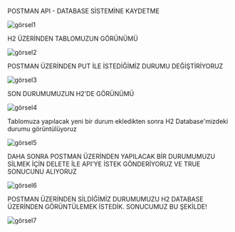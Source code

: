 
POSTMAN API - DATABASE SİSTEMİNE KAYDETME

![görsel1](https://user-images.githubusercontent.com/73720725/198850266-bcbd4efd-d281-4e46-be78-3b4bf850195a.png)


H2 ÜZERİNDEN TABLOMUZUN GÖRÜNÜMÜ

![görsel2](https://user-images.githubusercontent.com/73720725/198850294-bd945731-5254-4491-963d-e70ccdf3e221.png)


POSTMAN ÜZERİNDEN PUT İLE İSTEDİĞİMİZ DURUMU DEĞİŞTİRİYORUZ

![görsel3](https://user-images.githubusercontent.com/73720725/198850302-9c75def2-e43f-4d4e-bae0-96d4fd014f97.png)


SON DURUMUMUZUN H2'DE GÖRÜNÜMÜ

![görsel4](https://user-images.githubusercontent.com/73720725/198850320-15e904ae-ebaa-4c25-bcda-9728819f46d9.png)


Tablomuza yapılacak yeni bir durum ekledikten sonra H2 Database'mizdeki durumu görüntülüyoruz

![görsel5](https://user-images.githubusercontent.com/73720725/198850650-aa26bc6a-de5e-45fb-a11e-6e639180dea7.png)


DAHA SONRA POSTMAN ÜZERİNDEN YAPILACAK BİR DURUMUMUZU SİLMEK İÇİN DELETE İLE API'YE İSTEK GÖNDERİYORUZ VE TRUE SONUCUNU ALIYORUZ

![görsel6](https://user-images.githubusercontent.com/73720725/198850579-e52a09be-1f72-4fc9-bcc7-bcdfb9532e2d.png)


POSTMAN ÜZERİNDEN SİLDİĞİMİZ DURUMUMUZU H2 DATABASE ÜZERİNDEN GÖRÜNTÜLEMEK İSTEDİK. SONUCUMUZ BU ŞEKİLDE!

![görsel7](https://user-images.githubusercontent.com/73720725/198850626-2c5bfe56-3f51-4ea7-aaa5-8f6d983cc607.png)
